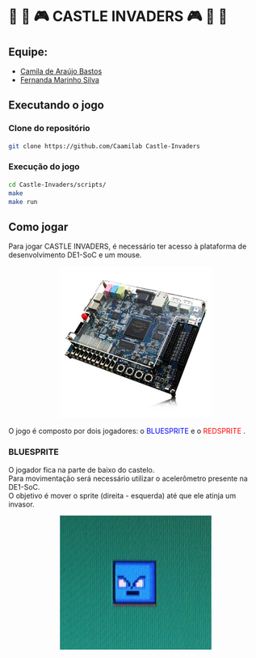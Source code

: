 # :space_invader: :european_castle: :video_game: CASTLE INVADERS :video_game: :european_castle: :space_invader:

## Equipe:
- [Camila de Araújo Bastos](https://github.com/Caamilab)
- [Fernanda Marinho Silva](https://github.com/Fernanda-Marinho/)

## Executando o jogo 
### Clone do repositório
``` bash
git clone https://github.com/Caamilab Castle-Invaders 
``` 

### Execução do jogo
``` bash
cd Castle-Invaders/scripts/
make 
make run   
```

## Como jogar 
Para jogar CASTLE INVADERS, é necessário ter acesso à plataforma de desenvolvimento DE1-SoC e um mouse. 
<p align="center">
<img src="media/de1soc.jpg" alt="DE1-SoC" width="300"/> 
</p>
O jogo é composto por dois jogadores: o <span style="color:blue"> BLUESPRITE </span> e o <span style="color:red">
REDSPRITE 
</span>. 

### BLUESPRITE

O jogador fica na parte de baixo do castelo.\
Para movimentação será necessário utilizar o acelerômetro presente na DE1-SoC.\
O objetivo é mover o sprite (direita - esquerda) até que ele atinja um invasor.  
<p align="center">
<img src="media/bluesprit.png" alt="Bluesprit" width="300"/> 
</p>
